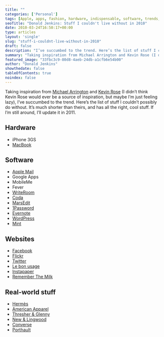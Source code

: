 ```yaml
---
title: ""
categories: ['Personal']
tags: [Apple, apps, fashion, hardware, indispensable, software, trends, web]
seoTitle: "Donald Jenkins: Stuff I couldn't live without in 2010"
date: 2010-03-24T16:50:17+00:00
type: articles
layout: 'single'
slug: "stuff-i-couldnt-live-without-in-2010"  
draft: false
description: "I’ve succumbed to the trend. Here’s the list of stuff I couldn’t possibly do without."
summary: "Taking inspiration from Michael Arrington and Kevin Rose (I didn’t think Kevin Rose would ever be a source of inspiration, but maybe I’m just feeling lazy), I’ve succumbed to the trend. Here’s the list of stuff I couldn’t possibly do without. It’s much shorter than theirs, and has all the right, cool stuff. If I’m still around, I’ll update it in 2011."
featured_image: "33fbc3c9-80d8-4aeb-24db-a1cfb6e54b00"
author: "Donald Jenkins"
showthedate: false
tableOfContents: true
noindex: false
---
```


Taking inspiration from [Michael Arrington](http://techcrunch.com/2009/01/04/2009-products-i-cant-live-without/ "Michael Arrington 2009 list of supposedly indispensable stuff") and [Kevin Rose](http://kevinrose.com/post/466122892 "Kevin Rose list of supposedly indispensable stuff") (I didn’t think Kevin Rose would ever be a source of inspiration, but maybe I’m just feeling lazy), I’ve succumbed to the trend. Here’s the list of stuff I couldn’t possibly do without. It’s much shorter than theirs, and has all the right, cool stuff. If I’m still around, I’ll update it in 2011.

Hardware
--------

- iPhone 3GS
- [MacBook](http://www.apple.com/macbookpro/ "MacBook Pro family")

Software
--------

- [Apple Mail](http://en.wikipedia.org/wiki/Mail_(application) "Apple Mail")
- Google Apps
- MobileMe
- Fever
- [WriteRoom](http://www.hogbaysoftware.com/products/writeroom "Why I like distraction-free writing")
- [Coda](http://www.panic.com/coda/ "One-window development for Mac OSX")
- [MarsEdit](http://www.red-sweater.com/marsedit/ "The cleverest desktop blogging application")
- [1Password](https://1password.com "Keeping my passwords safe")
- [Evernote](http://www.evernote.com/ "My second brain")
- [WordPress](http://wordpress.org/ "The world's best blogging software")
- [Mint](http://haveamint.com "Mint")

Websites
--------

- [Facebook](http://www.facebook.com/ "Every day")
- [Flickr](http://flickr.com/photos/astorg "My Flickr")
- [Twitter](http://twitter.com/donaldjenkins "My Twitter")
- [Le bon usage](https://www.grevisse.fr/etudiants-professionnels/le-bon-usage-electronique "Le bon usage")
- [Instapaper](http://www.instapaper.com/u "Instapaper")
- [Remember The Milk](http://rememberthemilk.com "Remember The Milk")

Real-world stuff
----------------

- [Hermès](https://web.archive.org/web/20221109090525/https://www.hermes.com/us/en/ "Only the pre-1988 leather and silk stuff")
- [American Apparel](https://americanapparel.com)
- [Thresher &amp; Glenny](http://www.thresherandglenny.com/ "Have cut my suits like, well, for ever")
- [New &amp; Lingwood](http://www.newandlingwood.com/ "More like a Home from home")
- [Converse](https://web.archive.org/web/20190521204648/https://www.converse.com/ "Since 2002, as far as I'm concerned")
- [Porthault](http://www.dporthault.fr/ "Porthault linen")